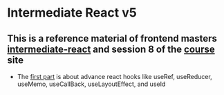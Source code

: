 # Intermediate React v5

## This is a reference material of frontend masters [intermediate-react](https://frontendmasters.com/courses/intermediate-react-v5/) and session 8 of the [course](https://react-v8.holt.courses/) site

- The [first part](https://github.com/trancends/react-intermediate/tree/main/react-hooks-examples-v5) is about advance react hooks like useRef, useReducer, useMemo, useCallBack, useLayoutEffect, and useId
